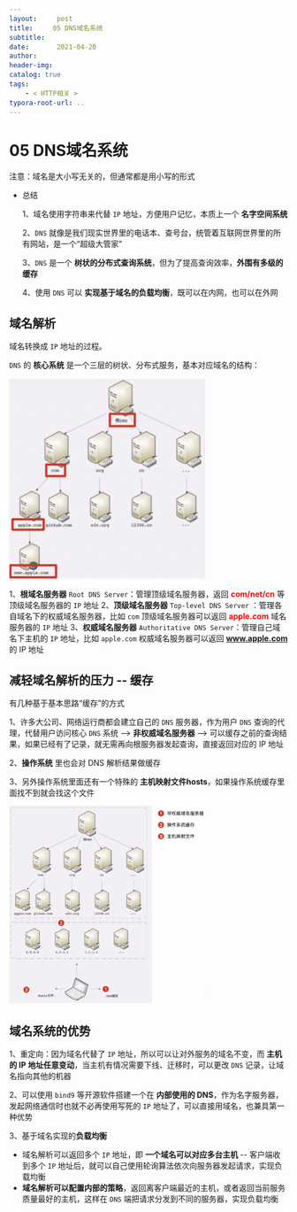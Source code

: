 ```yaml
---
layout:     post
title:     05 DNS域名系统
subtitle:  
date:       2021-04-20
author:     
header-img: 
catalog: true
tags:
    - < HTTP相关 >
typora-root-url: ..
---
```



# 05 DNS域名系统

注意：域名是大小写无关的，但通常都是用小写的形式

- 总结

    1、域名使用字符串来代替 `IP` 地址，方便用户记忆，本质上一个 **名字空间系统**

    2、`DNS` 就像是我们现实世界里的电话本、查号台，统管着互联网世界里的所有网站，是一个“超级大管家”

    3、`DNS` 是一个 **树状的分布式查询系统**，但为了提高查询效率，**外围有多级的缓存**

    4、使用 `DNS` 可以 **实现基于域名的负载均衡**，既可以在内网，也可以在外网

## 域名解析
域名转换成 `IP` 地址的过程。

`DNS` 的 **核心系统** 是一个三层的树状、分布式服务，基本对应域名的结构：

<img src="/../img/assets_2019/image-20210420142225561.png" alt="image-20210420142225561" style="zoom:50%;" />

1、**根域名服务器** `Root DNS Server`：管理顶级域名服务器，返回 **<span style="color:red">com/net/cn</span>** 等顶级域名服务器的 `IP` 地址
2、**顶级域名服务器** `Top-level DNS Server` ：管理各自域名下的权威域名服务器，比如 `com` 顶级域名服务器可以返回 **<span style="color:red">apple.com</span>** 域名服务器的 `IP` 地址
3、**权威域名服务器** `Authoritative DNS Server`：管理自己域名下主机的 `IP` 地址，比如 `apple.com` 权威域名服务器可以返回 **www.apple.com** 的 IP 地址

## 减轻域名解析的压力 -- 缓存
有几种基于基本思路“缓存”的方式

1、许多大公司、网络运行商都会建立自己的 `DNS` 服务器，作为用户 `DNS` 查询的代理，代替用户访问核心 `DNS` 系统 --> **非权威域名服务器** --> 可以缓存之前的查询结果，如果已经有了记录，就无需再向根服务器发起查询，直接返回对应的 IP 地址

2、**操作系统** 里也会对 DNS 解析结果做缓存

3、另外操作系统里面还有一个特殊的 **主机映射文件hosts**，如果操作系统缓存里面找不到就会找这个文件

<img src="/../img/assets_2019/image-20210420142335520.png" alt="image-20210420142335520" style="zoom:35%;" />

## 域名系统的优势
1、重定向：因为域名代替了 `IP` 地址，所以可以让对外服务的域名不变，而 **主机的 IP 地址任意变动**，当主机有情况需要下线、迁移时，可以更改 `DNS` 记录，让域名指向其他的机器

2、可以使用 `bind9` 等开源软件搭建一个在 **内部使用的 DNS**，作为名字服务器，发起网络通信时也就不必再使用写死的 `IP` 地址了，可以直接用域名，也兼具第一种优势

3、基于域名实现的**负载均衡**

-   域名解析可以返回多个 `IP` 地址，即 **一个域名可以对应多台主机** -- 客户端收到多个 `IP` 地址后，就可以自己使用轮询算法依次向服务器发起请求，实现负载均衡
-   **域名解析可以配置内部的策略**，返回离客户端最近的主机，或者返回当前服务质量最好的主机，这样在 `DNS` 端把请求分发到不同的服务器，实现负载均衡

